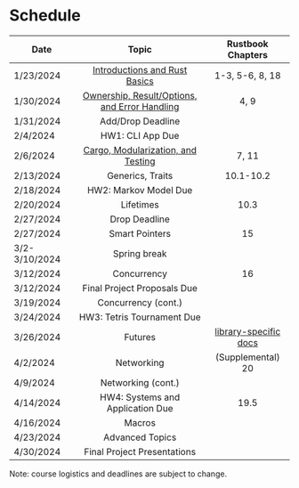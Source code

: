 # Schedule

| Date          |                                                                   Topic                                                                    |                                      Rustbook Chapters                                       |
| ------------- | :----------------------------------------------------------------------------------------------------------------------------------------: | :------------------------------------------------------------------------------------------: |
| 1/23/2024     |           [Introductions and Rust Basics](https://docs.google.com/presentation/d/1NhWXh2qgb6p87PsVmaAnrQYthtdTCugRxdLPwUMdVh8/)            |                                       1-3, 5-6, 8, 18                                        |
| 1/30/2024     |   [Ownership, Result/Options, and Error Handling](https://docs.google.com/presentation/d/1xbY_a3U1OyAtUxUD7oaL7xoORyjFGQwB2LfnaQ68IV0/)    |                                             4, 9                                             |
| 1/31/2024     |                                                             Add/Drop Deadline                                                              |                                                                                              |
| 2/4/2024      |                                                              HW1: CLI App Due                                                              |                                                                                              |
| 2/6/2024      | [Cargo, Modularization, and Testing](https://docs.google.com/presentation/d/1SFtYVr5OItfE8PjBYTGVaFcnPIZGMwpLkDMG-_MMWLw/) |                                            7, 11                                             |
| 2/13/2024     |                                                              Generics, Traits                                                              |                                          10.1-10.2                                           |
| 2/18/2024     |                                                           HW2: Markov Model Due                                                            |                                                                                              |
| 2/20/2024     |                                                                 Lifetimes                                                                  |                                             10.3                                             |
| 2/27/2024     |                                                               Drop Deadline                                                                |                                                                                              |
| 2/27/2024     |                                                               Smart Pointers                                                               |                                              15                                              |
| 3/2-3/10/2024 |                                                                Spring break                                                                |                                                                                              |
| 3/12/2024     |                                                                Concurrency                                                                 |                                              16                                              |
| 3/12/2024     |                                                        Final Project Proposals Due                                                         |                                                                                              |
| 3/19/2024     |                                                            Concurrency (cont.)                                                             |                                                                                              |
| 3/24/2024     |                                                         HW3: Tetris Tournament Due                                                         |                                                                                              |
| 3/26/2024     |                                                                  Futures                                                                   | [library-specific docs](https://rust-lang.github.io/async-book/08_ecosystem/00_chapter.html) |
| 4/2/2024      |                                                                 Networking                                                                 |                                      (Supplemental) 20                                       |
| 4/9/2024      |                                                             Networking (cont.)                                                             |                                                                                              |
| 4/14/2024     |                                                      HW4: Systems and Application Due                                                      |                                             19.5                                             |
| 4/16/2024     |                                                                   Macros                                                                   |                                                                                              |
| 4/23/2024     |                                                              Advanced Topics                                                               |                                                                                              |
| 4/30/2024     |                                                        Final Project Presentations                                                         |                                                                                              |

Note: course logistics and deadlines are subject to change.